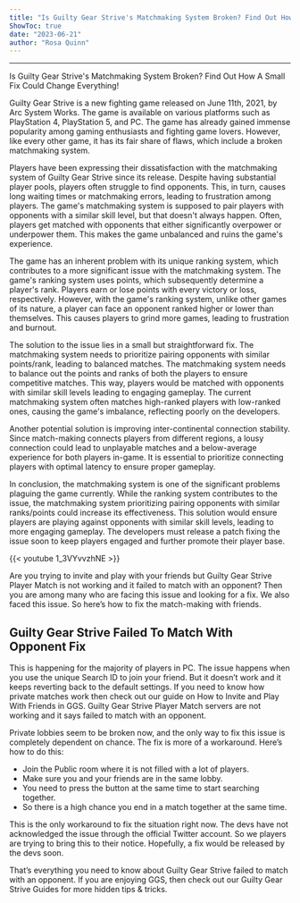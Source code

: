 ```yaml
---
title: "Is Guilty Gear Strive's Matchmaking System Broken? Find Out How A Small Fix Could Change Everything!"
ShowToc: true 
date: "2023-06-21"
author: "Rosa Quinn"
---
```

*****
Is Guilty Gear Strive's Matchmaking System Broken? Find Out How A Small Fix Could Change Everything!

Guilty Gear Strive is a new fighting game released on June 11th, 2021, by Arc System Works. The game is available on various platforms such as PlayStation 4, PlayStation 5, and PC. The game has already gained immense popularity among gaming enthusiasts and fighting game lovers. However, like every other game, it has its fair share of flaws, which include a broken matchmaking system.

Players have been expressing their dissatisfaction with the matchmaking system of Guilty Gear Strive since its release. Despite having substantial player pools, players often struggle to find opponents. This, in turn, causes long waiting times or matchmaking errors, leading to frustration among players. The game's matchmaking system is supposed to pair players with opponents with a similar skill level, but that doesn't always happen. Often, players get matched with opponents that either significantly overpower or underpower them. This makes the game unbalanced and ruins the game's experience.

The game has an inherent problem with its unique ranking system, which contributes to a more significant issue with the matchmaking system. The game's ranking system uses points, which subsequently determine a player's rank. Players earn or lose points with every victory or loss, respectively. However, with the game's ranking system, unlike other games of its nature, a player can face an opponent ranked higher or lower than themselves. This causes players to grind more games, leading to frustration and burnout.

The solution to the issue lies in a small but straightforward fix. The matchmaking system needs to prioritize pairing opponents with similar points/rank, leading to balanced matches. The matchmaking system needs to balance out the points and ranks of both the players to ensure competitive matches. This way, players would be matched with opponents with similar skill levels leading to engaging gameplay. The current matchmaking system often matches high-ranked players with low-ranked ones, causing the game's imbalance, reflecting poorly on the developers.

Another potential solution is improving inter-continental connection stability. Since match-making connects players from different regions, a lousy connection could lead to unplayable matches and a below-average experience for both players in-game. It is essential to prioritize connecting players with optimal latency to ensure proper gameplay.

In conclusion, the matchmaking system is one of the significant problems plaguing the game currently. While the ranking system contributes to the issue, the matchmaking system prioritizing pairing opponents with similar ranks/points could increase its effectiveness. This solution would ensure players are playing against opponents with similar skill levels, leading to more engaging gameplay. The developers must release a patch fixing the issue soon to keep players engaged and further promote their player base.

{{< youtube 1_3VYvvzhNE >}} 



Are you trying to invite and play with your friends but Guilty Gear Strive Player Match is not working and it failed to match with an opponent? Then you are among many who are facing this issue and looking for a fix. We also faced this issue. So here’s how to fix the match-making with friends.
 
## Guilty Gear Strive Failed To Match With Opponent Fix
 
This is happening for the majority of players in PC. The issue happens when you use the unique Search ID to join your friend. But it doesn’t work and it keeps reverting back to the default settings. If you need to know how private matches work then check out our guide on How to Invite and Play With Friends in GGS. Guilty Gear Strive Player Match servers are not working and it says failed to match with an opponent.
 

 
Private lobbies seem to be broken now, and the only way to fix this issue is completely dependent on chance. The fix is more of a workaround. Here’s how to do this:
 
- Join the Public room where it is not filled with a lot of players.
 - Make sure you and your friends are in the same lobby.
 - You need to press the button at the same time to start searching together.
 - So there is a high chance you end in a match together at the same time.

 
This is the only workaround to fix the situation right now. The devs have not acknowledged the issue through the official Twitter account. So we players are trying to bring this to their notice. Hopefully, a fix would be released by the devs soon.
 
That’s everything you need to know about Guilty Gear Strive failed to match with an opponent. If you are enjoying GGS, then check out our Guilty Gear Strive Guides for more hidden tips & tricks.




